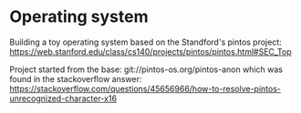 # Operating system

Building a toy operating system based on the Standford's pintos project: https://web.stanford.edu/class/cs140/projects/pintos/pintos.html#SEC_Top

Project started from the base: git://pintos-os.org/pintos-anon
which was found in the stackoverflow answer: https://stackoverflow.com/questions/45656966/how-to-resolve-pintos-unrecognized-character-x16
